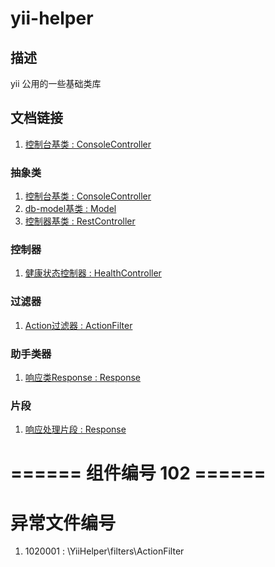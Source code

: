 # yii-helper
## 描述
yii 公用的一些基础类库

## 文档链接
1. [控制台基类 : ConsoleController](doc/abstracts/ConsoleController.md)

### 抽象类
1. [控制台基类 : ConsoleController](doc/abstracts/ConsoleController.md)
1. [db-model基类 : Model](doc/abstracts/Model.md)
1. [控制器基类 : RestController](doc/abstracts/RestController.md)


### 控制器
1. [健康状态控制器 : HealthController](doc/controllers/HealthController.md)


### 过滤器
1. [Action过滤器 : ActionFilter](doc/filters/ActionFilter.md)


### 助手类器
1. [响应类Response : Response](doc/helpers/Response.md)


### 片段
1. [响应处理片段 : Response](doc/traits/TResponse.md)


# ====== 组件编号 102 ======
# 异常文件编号
1. 1020001 : \YiiHelper\filters\ActionFilter